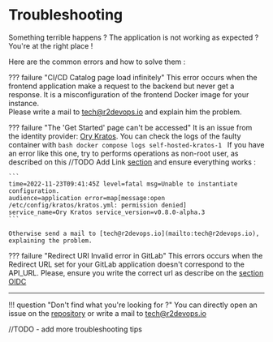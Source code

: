 # Troubleshooting

Something terrible happens ? The application is not working as expected ?
You're at the right place !

Here are the common errors and how to solve them :

??? failure "CI/CD Catalog page load infinitely"
    This error occurs when the frontend application make a request to the backend but never get a response.
    It is a misconfiguration of the frontend Docker image for your instance.   
    Please write a mail to [tech@r2devops.io](mailto:tech@r2devops.io) and explain him the problem.

??? failure "The 'Get Started' page can't be accessed"
    It is an issue from the identity provider: [Ory Kratos](https://www.ory.sh/kratos/). You can check the logs of the faulty container with
    ```bash
    docker compose logs self-hosted-kratos-1
    ``` 
    If you have an error like this one, try to performs operations as non-root user, as described on this //TODO Add Link [section]() and ensure everything works :

    ```
    time=2022-11-23T09:41:45Z level=fatal msg=Unable to instantiate configuration. 
    audience=application error=map[message:open /etc/config/kratos/kratos.yml: permission denied] 
    service_name=Ory Kratos service_version=v0.8.0-alpha.3
    ```

    Otherwise send a mail to [tech@r2devops.io](mailto:tech@r2devops.io), explaining the problem.

??? failure "Redirect URI Invalid error in GitLab"
    This errors occurs when the Redirect URL set for your GitLab application doesn't correspond to the API_URL.
    Please, ensure you write the correct url as describe on the [section OIDC](/configuration-oidc/#create-an-application) 

---

!!! question "Don't find what you're looking for ?"
    You can directly open an issue on the [repository](https://gitlab.com/r2devops/self-hosted) or write a mail to [tech@r2devops.io](mailto:tech@r2devops.io)


//TODO - add more troubleshooting tips